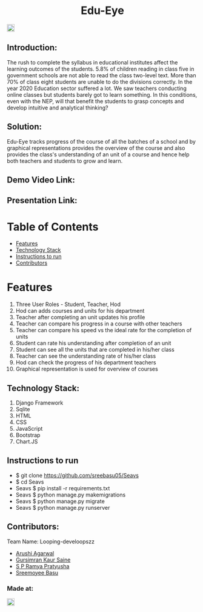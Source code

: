 
<h1 align="center">Edu-Eye</h1>
<p align="center">
</p>

<a href="https://hack36.com"> <img src="http://bit.ly/BuiltAtHack36" height=20px> </a>


## Introduction:
  The rush to complete the syllabus in educational institutes affect the learning outcomes of the students. 5.8% of children reading in class five in government schools are not able to read the class two-level text. More than 70% of class eight students are unable to do the divisions correctly.
  In the year 2020 Education sector suffered a lot. We saw teachers conducting online classes but students barely got to learn something. 
  In this conditions, even with the NEP, will that benefit the students to grasp concepts and develop intuitive and analytical thinking?
 
## Solution:
  Edu-Eye tracks progress of the course of all the batches of a school and by graphical representations provides the overview of the course and also provides the     class's understanding of an unit of a course and hence help both teachers and students to grow and learn.

  
## Demo Video Link:

  
## Presentation Link:
  
  
# Table of Contents
* [ Features ](##features)
* [Technology Stack](##technologystack)
* [Instructions to run](##installation)
* [Contributors](##contributors)


# <a name="features"></a>Features
  1) Three User Roles - Student, Teacher, Hod
  2) Hod can adds courses and units for his department
  3) Teacher after completing an unit updates his profile
  4) Teacher can compare his progress in a course with other teachers
  5) Teacher can compare his speed vs the ideal rate for the completion of units
  6) Student can rate his understanding after completion of an unit 
  7) Student can see all the units that are completed in his/her class
  8) Teacher can see the understanding rate of his/her class
  9) Hod can check the progress of his department teachers
  10) Graphical representation is used for overview of courses

## <a name="technologystack"></a>Technology Stack:
  1) Django Framework
  2) Sqlite
  3) HTML
  4) CSS
  5) JavaScript
  6) Bootstrap
  7) Chart.JS
  
## <a name="installation"></a>Instructions to run
* $ git clone https://github.com/sreebasu05/Seavs <br>
* $ cd Seavs <br>
* Seavs $ pip install -r requirements.txt 
* Seavs $ python manage.py makemigrations 
* Seavs $ python manage.py migrate 
* Seavs $ python manage.py runserver   

## <a name="contributors"></a>Contributors:

Team Name: Looping-develoopszz

* [Arushi Agarwal](https://github.com/arushi0106)
* [Gursimran Kaur Saine](https://github.com/gursimran18)
* [S P Ramya Pratyusha](https://github.com/ramya-4004)
* [Sreemoyee Basu](https://github.com/sreebasu05)


### Made at:
<a href="https://hack36.com"> <img src="http://bit.ly/BuiltAtHack36" height=20px> </a>
